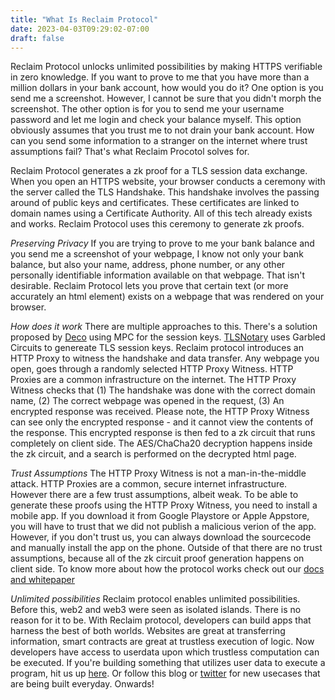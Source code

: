 ```yaml
---
title: "What Is Reclaim Protocol"
date: 2023-04-03T09:29:02-07:00
draft: false
---
```

Reclaim Protocol unlocks unlimited possibilities by making HTTPS verifiable in zero knowledge. If you want to prove to me that you have more than a million dollars in your bank account, how would you do it? One option is you send me a screenshot. However, I cannot be sure that you didn't morph the screenshot. The other option is for you to send me your username password and let me login and check your balance myself. This option obviously assumes that you trust me to not drain your bank account. How can you send some information to a stranger on the internet where trust assumptions fail? That's what Reclaim Procotol solves for.

Reclaim Protocol generates a zk proof for a TLS session data exchange. When you open an HTTPS website, your browser conducts a ceremony with the server called the TLS Handshake. This handshake involves the passing around of public keys and certificates. These certificates are linked to domain names using a Certificate Authority. All of this tech already exists and works. Reclaim Protocol uses this ceremony to generate zk proofs.

*Preserving Privacy* If you are trying to prove to me your bank balance and you send me a screenshot of your webpage, I know not only your bank balance, but also your name, address, phone number, or any other personally identifiable information available on that webpage. That isn't desirable. Reclaim Protocol lets you prove that certain text (or more accurately an html element) exists on a webpage that was rendered on your browser. 

*How does it work*  There are multiple approaches to this. There's a solution proposed by [Deco](https://deco.works) using MPC for the session keys. [TLSNotary](https://tlsnotary.org) uses Garbled Circuits to genereate TLS session keys. Reclaim protocol introduces an HTTP Proxy to witness the handshake and data transfer. Any webpage you open, goes through a randomly selected HTTP Proxy Witness. HTTP Proxies are a common infrastructure on the internet. The HTTP Proxy Witness checks that (1) The handshake was done with the correct domain name, (2) The correct webpage was opened in the request, (3) An encrypted response was received. Please note, the HTTP Proxy Witness can see only the encrypted response - and it cannot view the contents of the response. This encrypted response is then fed to a zk circuit that runs completely on client side. The AES/ChaCha20 decryption happens inside the zk circuit, and a search is performed on the decrypted html page. 

*Trust Assumptions* The HTTP Proxy Witness is not a man-in-the-middle attack. HTTP Proxies are a common, secure internet infrastructure. However there are a few trust assumptions, albeit weak. To be able to generate these proofs using the HTTP Proxy Witness, you need to install a mobile app. If you download it from Google Playstore or Apple Appstore, you will have to trust that we did not publish a malicious verion of the app. However, if you don't trust us, you can always download the sourcecode and manually install the app on the phone. Outside of that there are no trust assumptions, because all of the zk circuit proof generation happens on client side. To know more about how the protocol works check out our [docs and whitepaper](https://docs.reclaimprotocol.org)

*Unlimited possibilities* Reclaim protocol enables unlimited possibilities. Before this, web2 and web3 were seen as isolated islands. There is no reason for it to be. With Reclaim protocol, developers can build apps that harness the best of both worlds. Websites are great at transferring information, smart contracts are great at trustless execution of logic. Now developers have access to userdata upon which trustless computation can be executed. If you're building something that utilizes user data to execute a program, hit us up [here](https://reclaimprotocol.org). Or follow this blog or [twitter](https://twitter.com/protocolreclaim) for new usecases that are being built everyday. Onwards!
